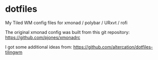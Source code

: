 # dotfiles
My Tiled WM config files for xmonad / polybar / URxvt / rofi

The original xmonad config was built from this git repository:
https://github.com/pjones/xmonadrc

I got some additional ideas from:
https://github.com/altercation/dotfiles-tilingwm
